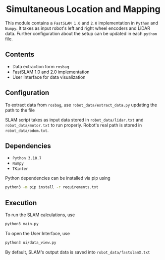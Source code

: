 <h1 align="center">Simultaneous Location and Mapping</h1>

This module contains a `FastSLAM 1.0` and `2.0` implementation in `Python` and `Numpy`.
It takes as input robot's left and right wheel encoders and LiDAR data. Further configuration
about the setup can be updated in each `python` file.

## Contents

- Data extraction form `rosbag`
- FastSLAM 1.0 and 2.0 implementation
- User Interface for data visualization

## Configuration

To extract data from `rosbag`, use `robot_data/extract_data.py` updating the path to the file

SLAM script takes as input data stored in `robot_data/lidar.txt` and `robot_data/motor.txt` to
run properly. Robot's real path is stored in `robot_data/odom.txt`.

## Dependencies

- `Python 3.10.7`
- `Numpy`
- `TKinter`

Python dependencies can be installed via pip using

```bash
python3 -m pip install -r requirements.txt
```

## Execution

To run the SLAM calculations, use

```bash
python3 main.py
```

To open the User Interface, use

```bash
python3 ui/data_view.py
```

By default, SLAM's output data is saved into `robot_data/fastslamX.txt`